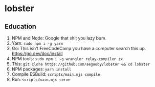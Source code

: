 # lobster

## Education

1. NPM and Node: Google that shit you lazy bum.
2. Yarn: `sudo npm i -g yarn`
3. Go: This isn't FreeCodeCamp you have a computer search this up. https://go.dev/doc/install
4. NPM tools: `sudo npm i -g wrangler relay-compiler zx`
5. This: `git clone https://github.com/aegooby/lobster && cd lobster`
6. NPM packages: `yarn install`
7. Compile ESBuild: `scripts/main.mjs compile`
8. Run: `scripts/main.mjs serve`
